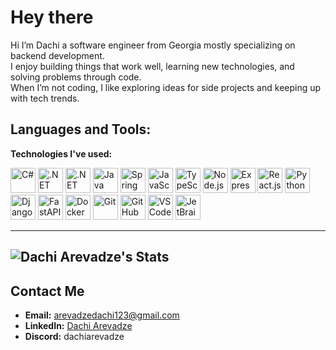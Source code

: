 # Hey there

Hi I’m Dachi a software engineer from Georgia mostly specializing on backend development.  
I enjoy building things that work well, learning new technologies, and solving problems through code.  
When I’m not coding, I like exploring ideas for side projects and keeping up with tech trends.

<h2 align="left"> Languages and Tools:</h2>
<p><b>Technologies I've used:</b></p>
<div align="left">
  <!-- C# and .NET -->
  <img src="https://cdn.jsdelivr.net/gh/devicons/devicon/icons/csharp/csharp-original.svg" height="40" alt="C#" />
  <img src="https://cdn.jsdelivr.net/gh/devicons/devicon/icons/dot-net/dot-net-plain-wordmark.svg" height="40" alt=".NET" />
  <img src="https://cdn.jsdelivr.net/gh/devicons/devicon/icons/dotnetcore/dotnetcore-original.svg" height="40" alt=".NET Core" />
  <!-- Java and Spring -->
  <img src="https://cdn.jsdelivr.net/gh/devicons/devicon/icons/java/java-original.svg" height="40" alt="Java" />
  <img src="https://cdn.jsdelivr.net/gh/devicons/devicon/icons/spring/spring-original.svg" height="40" alt="Spring" />
  <!-- JavaScript, TypeScript, Node.js, Express.js, React.js -->
  <img src="https://cdn.jsdelivr.net/gh/devicons/devicon/icons/javascript/javascript-original.svg" height="40" alt="JavaScript" />
  <img src="https://cdn.jsdelivr.net/gh/devicons/devicon/icons/typescript/typescript-original.svg" height="40" alt="TypeScript" />
  <img src="https://cdn.jsdelivr.net/gh/devicons/devicon/icons/nodejs/nodejs-original.svg" height="40" alt="Node.js" />
  <img src="https://cdn.jsdelivr.net/gh/devicons/devicon/icons/express/express-original.svg" height="40" alt="Express.js" />
  <img src="https://cdn.jsdelivr.net/gh/devicons/devicon/icons/react/react-original.svg" height="40" alt="React.js" />
  <!-- Python, Django, FastAPI -->
  <img src="https://cdn.jsdelivr.net/gh/devicons/devicon/icons/python/python-original.svg" height="40" alt="Python" />
  <img src="https://cdn.jsdelivr.net/gh/devicons/devicon/icons/django/django-plain.svg" height="40" alt="Django" />
  <img src="https://cdn.jsdelivr.net/gh/devicons/devicon/icons/fastapi/fastapi-original.svg" height="40" alt="FastAPI" />
  <!-- Docker -->
  <img src="https://cdn.jsdelivr.net/gh/devicons/devicon/icons/docker/docker-original.svg" height="40" alt="Docker" />
  <!-- Git, GitHub -->
  <img src="https://cdn.jsdelivr.net/gh/devicons/devicon/icons/git/git-original.svg" height="40" alt="Git" />
  <img src="https://cdn.jsdelivr.net/gh/devicons/devicon/icons/github/github-original.svg" height="40" alt="GitHub" />
  <!-- VS Code, JetBrains -->
  <img src="https://cdn.jsdelivr.net/gh/devicons/devicon/icons/vscode/vscode-original.svg" height="40" alt="VS Code" />
  <img src="https://cdn.jsdelivr.net/gh/devicons/devicon/icons/intellij/intellij-original.svg" height="40" alt="JetBrains IDEs" />
</div>

---
![Dachi Arevadze's Stats](https://github-readme-stats.vercel.app/api?username=Dachacho&theme=highcontrast&show_icons=true&hide_border=true&count_private=true)
---

## Contact Me

- **Email:** [arevadzedachi123@gmail.com](mailto:arevadzedachi123@gmail.com)  
- **LinkedIn:** [Dachi Arevadze](https://www.linkedin.com/in/dachi-arevadze-461b23137/)  
- **Discord:** dachiarevadze
